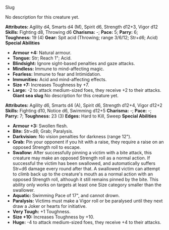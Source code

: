 Slug

No description for this creature yet.

**Attributes:** Agility d4, Smarts d4 (M), Spirit d6, Strength d12+3,
Vigor d12
**Skills:** Fighting d8, Throwing d6
**Charisma:** -; **Pace:** 5; **Parry:** 6; **Toughness:** 19 (4)
**Gear:** Spit acid (Throwing; range 3/6/12; Str+d6; Acid)
**Special Abilities**
- **Armour +4:** Natural armour.
- **Tongue:** Str; Reach 1"; Acid.
- **Blindsight:** Ignore sight-based penalties and gaze attacks.
- **Mindless:** Immune to mind-affecting magic.
- **Fearless:** Immune to fear and Intimidation.
- **Immunities:** Acid and mind-affecting effects.
- **Size +7:** Increases Toughness by +7.
- **Large:** -2 to attack medium-sized foes, they receive +2 to their
attacks.
**Giant sea slug**
No description for this creature yet.

**Attributes:** Agility d6, Smarts d4 (A), Spirit d6, Strength d12+4,
Vigor d12+2
**Skills:** Fighting d10, Notice d6, Swimming d12+5
**Charisma:** -; **Pace:** -; **Parry:** 7; **Toughness:** 23 (3)
**Edges:** Hard to Kill, Sweep
**Special Abilities**
- **Armour +3:** Swollen flesh.
- **Bite:** Str+d8; Grab; Paralysis.
- **Darkvision:** No vision penalties for darkness (range 12").
- **Grab:** Pin your opponent if you hit with a raise, they require a
raise on an opposed Strength roll to escape.
- **Swallow:** After successfully pinning a victim with a bite attack,
this creature may make an opposed Strength roll as a normal action. If
successful the victim has been swallowed, and automatically suffers
Str+d6 damage every round after that. A swallowed victim can attempt to
climb back up to the creature's mouth as a normal action with an
opposed Strength roll, although it still remains pinned by the bite.
This ability only works on targets at least one Size category smaller
than the swallower.
- **Aquatic:** Swimming Pace of 17", and cannot drown.
- **Paralysis:** Victims must make a Vigor roll or be paralysed until
they next draw a Joker or hearts for initiative.
- **Very Tough:** +1 Toughness.
- **Size +10:** Increases Toughness by +10.
- **Huge:** -4 to attack medium-sized foes, they receive +4 to their
attacks.

